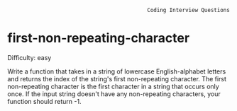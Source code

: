 
                                                Coding Interview Questions     
# first-non-repeating-character

Difficulty: easy

  Write a function that takes in a string of lowercase English-alphabet letters
  and returns the index of the string's first non-repeating character.
  The first non-repeating character is the first character in a string that
  occurs only once. If the input string doesn't have any non-repeating characters, your function
  should return -1.
